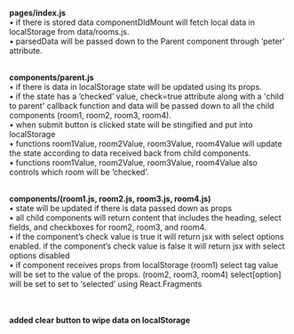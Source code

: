 **pages/index.js**<br>
	•	if there is stored data componentDIdMount will fetch local data in localStorage from data/rooms.js.<br>
	•	parsedData will be passed down to the Parent component through ‘peter’ attribute.<br><br>

**components/parent.js**<br>
	•	if there is data in localStorage state will be updated using its props.<br>
	•	if the state has a ‘checked’ value, check=true attribute along with a 'child to parent' callback function and data will be passed down to all the child components (room1, room2, room3, room4).<br>
	•	when submit button is clicked state will be stingified and put into localStorage<br>
	•	functions room1Value, room2Value, room3Value, room4Value will update the state according to data received back from child components.<br>
	•	functions room1Value, room2Value, room3Value, room4Value also controls which room will be ‘checked’.<br><br>

**components/(room1.js, room2.js, room3.js, room4.js)**<br>
	•	state will be updated if there is data passed down as props<br>
	•	all child components will return content that includes the heading, select fields, and checkboxes for room2, room3, and room4.<br>
	•	if the component’s check value is true it will return jsx with select options enabled. if the component’s check value is false it will return jsx with select options disabled<br>
	•	if component receives props from localStorage (room1) select tag value will be set to the value of the props. (room2, room3, room4) select[option] will be set to set to ‘selected’ using React.Fragments<br><br><br>

**added clear button to wipe data on localStorage**
